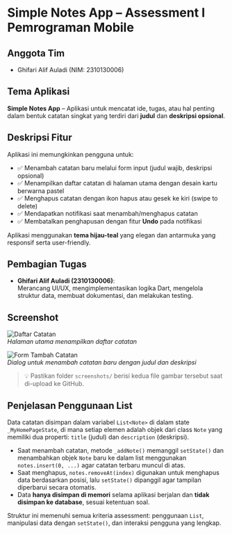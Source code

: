 # Simple Notes App – Assessment I Pemrograman Mobile

## Anggota Tim
- Ghifari Alif Auladi (NIM: 2310130006)

## Tema Aplikasi
**Simple Notes App** – Aplikasi untuk mencatat ide, tugas, atau hal penting dalam bentuk catatan singkat yang terdiri dari **judul** dan **deskripsi opsional**.

## Deskripsi Fitur
Aplikasi ini memungkinkan pengguna untuk:
- ✅ Menambah catatan baru melalui form input (judul wajib, deskripsi opsional)
- ✅ Menampilkan daftar catatan di halaman utama dengan desain kartu berwarna pastel
- ✅ Menghapus catatan dengan ikon hapus atau gesek ke kiri (swipe to delete)
- ✅ Mendapatkan notifikasi saat menambah/menghapus catatan
- ✅ Membatalkan penghapusan dengan fitur **Undo** pada notifikasi

Aplikasi menggunakan **tema hijau-teal** yang elegan dan antarmuka yang responsif serta user-friendly.

## Pembagian Tugas
- **Ghifari Alif Auladi (2310130006)**:  
  Merancang UI/UX, mengimplementasikan logika Dart, mengelola struktur data, membuat dokumentasi, dan melakukan testing.

## Screenshot
![Daftar Catatan](screenshots/daftar_catatan.png)  
*Halaman utama menampilkan daftar catatan*

![Form Tambah Catatan](screenshots/form_tambah.png)  
*Dialog untuk menambah catatan baru dengan judul dan deskripsi*


> 💡 Pastikan folder `screenshots/` berisi kedua file gambar tersebut saat di-upload ke GitHub.

## Penjelasan Penggunaan List
Data catatan disimpan dalam variabel `List<Note>` di dalam state `_MyHomePageState`, di mana setiap elemen adalah objek dari class `Note` yang memiliki dua properti: `title` (judul) dan `description` (deskripsi).

- Saat menambah catatan, metode `_addNote()` memanggil `setState()` dan menambahkan objek `Note` baru ke dalam list menggunakan `notes.insert(0, ...)` agar catatan terbaru muncul di atas.
- Saat menghapus, `notes.removeAt(index)` digunakan untuk menghapus data berdasarkan posisi, lalu `setState()` dipanggil agar tampilan diperbarui secara otomatis.
- Data **hanya disimpan di memori** selama aplikasi berjalan dan **tidak disimpan ke database**, sesuai ketentuan soal.

Struktur ini memenuhi semua kriteria assessment: penggunaan `List`, manipulasi data dengan `setState()`, dan interaksi pengguna yang lengkap.